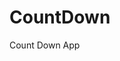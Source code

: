 # CountDown
 Count Down App
          
                           
                                                                                                                                                                      
                                                                                                        
                                                                                                       
                                                                                            
                                                                                
                                                    
                                    
                          
       
     
    
